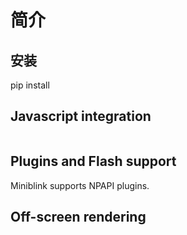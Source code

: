 # 简介


## 安装

pip install

## Javascript integration


```python

```

## Plugins and Flash support

Miniblink supports NPAPI plugins.

## Off-screen rendering

